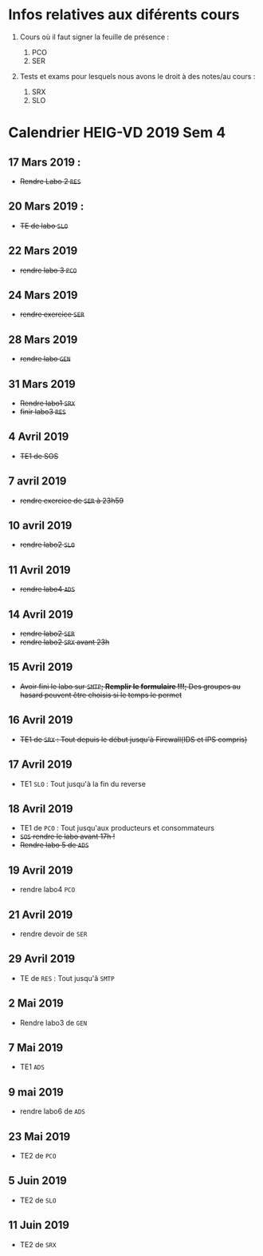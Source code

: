 # Infos relatives aux diférents cours

1. Cours où il faut signer la feuille de présence :
    1. PCO
    2. SER

2. Tests et exams pour lesquels nous avons le droit à des notes/au cours : 
    1. SRX
    2. SLO

    
# Calendrier HEIG-VD 2019 Sem 4

## 17 Mars 2019 :

- ~~Rendre Labo 2 `RES`~~

## 20 Mars 2019 :

- ~~TE de labo `SLO`~~

## 22 Mars 2019 

- ~~rendre labo 3 `PCO`~~

## 24 Mars 2019 

- ~~rendre exercice `SER`~~

## 28 Mars 2019

- ~~rendre labo `GEN`~~

## 31 Mars 2019

- ~~Rendre labo1 `SRX`~~
- ~~finir labo3 `RES`~~

## 4 Avril 2019

- ~~TE1 de SOS~~ 

## 7 avril 2019

- ~~rendre exercice de `SER` à 23h59~~

## 10 avril 2019

- ~~rendre labo2 `SLO`~~ 

## 11 Avril 2019

- ~~rendre labo4 `ADS`~~

## 14 Avril 2019

- ~~rendre labo2 `SER`~~
- ~~rendre labo2 `SRX` avant 23h~~

## 15 Avril 2019 

- ~~Avoir fini le labo sur `SMTP`; **Remplir le formulaire !!!**; Des groupes au hasard peuvent être choisis si le temps le permet~~

## 16 Avril 2019

- ~~TE1 de `SRX` : Tout depuis le début jusqu'à Firewall(IDS et IPS compris)~~

## 17 Avril 2019

- TE1 `SLO` : Tout jusqu'à la fin du reverse

## 18 Avril 2019

- TE1 de `PCO` : Tout jusqu'aux producteurs et consommateurs
- ~~`SOS` rendre le labo avant 17h !~~ 
- ~~Rendre labo 5 de `ADS`~~

## 19 Avril 2019

- rendre labo4 `PCO`

## 21 Avril 2019

- rendre devoir de `SER`

## 29 Avril 2019

- TE de `RES` : Tout jusqu'â `SMTP`

## 2 Mai 2019

- Rendre labo3 de `GEN`

## 7 Mai 2019

- TE1 `ADS`

## 9 mai 2019

- rendre labo6 de `ADS`

## 23 Mai 2019

- TE2 de `PCO`

## 5 Juin 2019

- TE2 de `SLO`


## 11 Juin 2019

- TE2 de `SRX`
